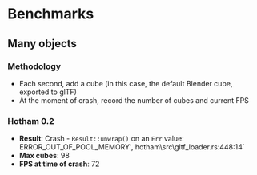 # Benchmarks

## Many objects
### Methodology
- Each second, add a cube (in this case, the default Blender cube, exported to glTF)
- At the moment of crash, record the number of cubes and current FPS

### Hotham 0.2
- **Result**: Crash - `Result::unwrap()` on an `Err` value: ERROR_OUT_OF_POOL_MEMORY', hotham\src\gltf_loader.rs:448:14`
- **Max cubes**: 98
- **FPS at time of crash**: 72